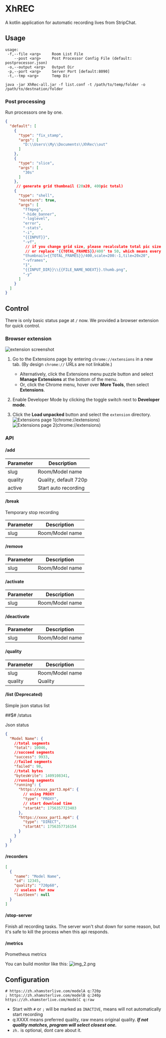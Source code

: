 # XhREC

A kotlin application for automatic recording lives from StripChat.

## Usage

```plain
usage: 
 -f,--file <arg>     Room List File
    --post <arg>     Post Processor Config File (default: postprocessor.json)
 -o,--output <arg>   Output Dir
 -p,--port <arg>     Server Port [default:8090]
 -t,--tmp <arg>      Temp Dir
```

```shell
java -jar XhRec-all.jar -f list.conf -t /path/to/temp/folder -o /path/to/destnation/folder
```

### Post processing

Run processors one by one.

```json lines
{
  "default": [
    {
      "type": "fix_stamp",
      "args": [
        "D:\\Users\\My\\Documents\\XhRec\\out"
      ]
    },
    {
      "type": "slice",
      "args": [
        "30s"
      ]
    },
     // generate grid thumbnail (20x20, 400pic total)
    {
      "type": "shell",
      "noreturn": true,
      "args": [
        "ffmpeg",
        "-hide_banner",
        "-loglevel",
        "error",
        "-stats",
        "-i",
        "{{INPUT}}",
        "-vf",
         // if you change grid size, please recalculate total pic size
         // or replace '{{TOTAL_FRAMES}}/400' to 50, which means every 50 frames will be one thumbnail
        "thumbnail={{TOTAL_FRAMES}}/400,scale=200:-1,tile=20x20",
        "-vframes",
        "1",
        "{{INPUT_DIR}}\\{{FILE_NAME_NOEXT}}.thumb.png",
        "-y"
      ]
    }
  ]
}
```

## Control

There is only basic status page at `/` now. We provided a browser extension for quick control.

### Browser extension

![extension screenshot](PixPin_2025-09-01_00-31-44.png)

1. Go to the Extensions page by entering `chrome://extensions` in a new tab. (By design `chrome://` URLs are not
   linkable.)

    - Alternatively, click the Extensions menu puzzle button and select **Manage Extensions** at the bottom of the menu.
    - Or, click the Chrome menu, hover over **More Tools**, then select **Extensions**.

2. Enable Developer Mode by clicking the toggle switch next to **Developer mode**.
3. Click the **Load unpacked** button and select the `extension` directory.
   ![Extensions page 1(chrome://extensions)](PixPin_2025-09-01_00-38-56.png)
   ![Extensions page 2(chrome://extensions)](PixPin_2025-09-01_00-36-07.png)

### API

#### /add

| Parameter | Description           |
|-----------|-----------------------|
| slug      | Room/Model name       |
| quality   | Quality, default 720p |
| active    | Start auto recording  |

#### /break

Temporary stop recording

| Parameter | Description     |
|-----------|-----------------|
| slug      | Room/Model name |

#### /remove

| Parameter | Description     |
|-----------|-----------------|
| slug      | Room/Model name |

#### /activate

| Parameter | Description     |
|-----------|-----------------|
| slug      | Room/Model name |

#### /deactivate

| Parameter | Description     |
|-----------|-----------------|
| slug      | Room/Model name |

#### /quality

| Parameter | Description     |
|-----------|-----------------|
| slug      | Room/Model name |
| quality   | Quality         |

#### /list (Deprecated)

Simple json status list

##$# /status

Json status

```json lines
{
  "Model Name": {
    //total segments
    "total": 10046,
    //succeed segments
    "success": 9933,
    //failed segments
    "failed": 98,
    //total bytes
    "bytesWrite": 1409108341,
    //running segments
    "running": {
      "https://xxxx_part3.mp4": {
        // using PROXY
        "type": "PROXY",
        // start download time
        "startAt": 1756357723403
      },
      "https://xxxx_part1.mp4": {
        "type": "DIRECT",
        "startAt": 1756357716154
      }
    }
  }
}
```

#### /recorders

```json lines
[
  {
    "name": "Model Name",
    "id": 12345,
    "quality": "720p60",
    // useless for now
    "lastSeen": null
  }
]
```

#### /stop-server

Finish all recording tasks.
The server won't shut down for some reason, but it's safe to kill the process when this api responds.

#### /metrics

Prometheus metrics

You can build monitor like this:
![img_2.png](img_2.png)

## Configuration

```plain
# https://zh.xhamsterlive.com/modelA q:720p
; https://zh.xhamsterlive.com/modelB q:240p
https://zh.xhamsterlive.com/modelC q:raw
```

- Start with `#` or `;` will be marked as `INACTIVE`, means will not automatically start recording
- q:XXXX means preferred quality, raw means original quality.
  **_If not quality matches, program will select closest one._**
- `zh.` is optional, dont care about it.
